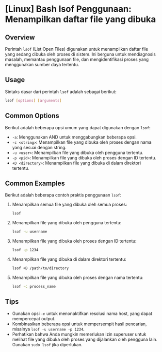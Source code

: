 # [Linux] Bash lsof Penggunaan: Menampilkan daftar file yang dibuka

## Overview
Perintah `lsof` (List Open Files) digunakan untuk menampilkan daftar file yang sedang dibuka oleh proses di sistem. Ini berguna untuk mendiagnosis masalah, memantau penggunaan file, dan mengidentifikasi proses yang menggunakan sumber daya tertentu.

## Usage
Sintaks dasar dari perintah `lsof` adalah sebagai berikut:

```bash
lsof [options] [arguments]
```

## Common Options
Berikut adalah beberapa opsi umum yang dapat digunakan dengan `lsof`:

- `-a`: Menggunakan AND untuk menggabungkan beberapa opsi.
- `-c <string>`: Menampilkan file yang dibuka oleh proses dengan nama yang sesuai dengan string.
- `-u <user>`: Menampilkan file yang dibuka oleh pengguna tertentu.
- `-p <pid>`: Menampilkan file yang dibuka oleh proses dengan ID tertentu.
- `+D <directory>`: Menampilkan file yang dibuka di dalam direktori tertentu.

## Common Examples
Berikut adalah beberapa contoh praktis penggunaan `lsof`:

1. Menampilkan semua file yang dibuka oleh semua proses:
   ```bash
   lsof
   ```

2. Menampilkan file yang dibuka oleh pengguna tertentu:
   ```bash
   lsof -u username
   ```

3. Menampilkan file yang dibuka oleh proses dengan ID tertentu:
   ```bash
   lsof -p 1234
   ```

4. Menampilkan file yang dibuka di dalam direktori tertentu:
   ```bash
   lsof +D /path/to/directory
   ```

5. Menampilkan file yang dibuka oleh proses dengan nama tertentu:
   ```bash
   lsof -c process_name
   ```

## Tips
- Gunakan opsi `-n` untuk menonaktifkan resolusi nama host, yang dapat mempercepat output.
- Kombinasikan beberapa opsi untuk mempersempit hasil pencarian, misalnya `lsof -u username -p 1234`.
- Perhatikan bahwa Anda mungkin memerlukan izin superuser untuk melihat file yang dibuka oleh proses yang dijalankan oleh pengguna lain. Gunakan `sudo lsof` jika diperlukan.
